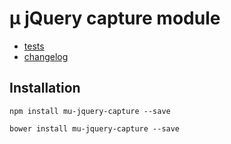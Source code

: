 # µ jQuery capture module

- [tests](tests)
- [changelog](CHANGELOG.md)

## Installation

```
npm install mu-jquery-capture --save
```

```
bower install mu-jquery-capture --save
```